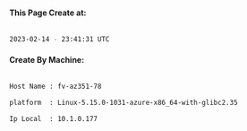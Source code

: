 
   
#### This Page Create at:

```bash

2023-02-14 - 23:41:31 UTC

```

#### Create By Machine:

```bash

Host Name : fv-az351-78

platform  : Linux-5.15.0-1031-azure-x86_64-with-glibc2.35

Ip Local  : 10.1.0.177

```


